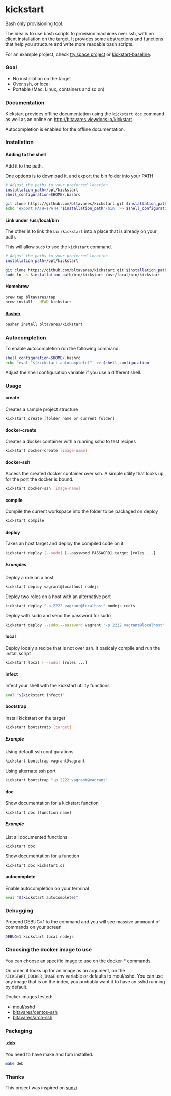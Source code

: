 # kickstart
Bash only provisioning tool.

The idea is to use bash scripts to provision machines over ssh, with no client installation on the target.
It provides some abstractions and functions that help you structure and write more readable bash scripts.

For an example project, check [tty.space project](https://github.com/bltavares/tty.space) or
[kickstart-baseline](https://github.com/bltavares/kickstart-baseline).

### Goal

* No installation on the target
* Over ssh, or local
* Portable (Mac, Linux, containers and so on)


### Documentation

Kickstart provides offline documentation using the `kickstart doc` command as well as an online on http://bltavares.viewdocs.io/kickstart.

Autocompletion is enabled for the offline documentation.

### Installation

#### Adding to the shell

Add it to the path.

One options is to download it, and export the bin folder into your PATH
```bash
# Adjust the paths to your preferred location
installation_path=/opt/kickstart
shell_configuration=$HOME/.bashrc

git clone https://github.com/bltavares/kickstart.git $installation_path
echo 'export PATH=$PATH:'$installation_path'/bin' >> $shell_configuration
```

#### Link under /usr/local/bin

The other is to link the `bin/kickstart` into a place that is already on your path.

This will allow `sudo` to see the `kickstart` command.
```bash
# Adjust the paths to your preferred location
installation_path=/opt/kickstart

git clone https://github.com/bltavares/kickstart.git $installation_path
sudo ln -s $installation_path/bin/kickstart /usr/local/bin/kickstart
```

#### Homebrew

```bash
brew tap bltavares/tap
brew install --HEAD kickstart
```

#### [Basher](https://github.com/basherpm/basher)

```bash
basher install bltavares/kickstart
```

### Autocompletion

To enable autocompletion run the following command:

```bash
shell_configuration=$HOME/.bashrc
echo 'eval "$(kickstart autocomplete)"' >> $shell_configuration
```

Adjust the shell configuration variable if you use a different shell.

### Usage

#### create
Creates a sample project structure

```bash
kickstart create [folder name or current folder]
```

#### docker-create
Creates a docker container with a running sshd to test recipes

```bash
kickstart docker-create [image-name]
```

#### docker-ssh
Access the created docker container over ssh. A simple utility that looks up for the port the docker is bound.

```bash
kickstart docker-ssh [image-name]
```


#### compile
Compile the current workspace into the folder to be packaged on deploy

```bash
kickstart compile
```

#### deploy
Takes an host target and deploy the compiled code on it.

```bash
kickstart deploy [--sudo] [--password PASSWORD] target [roles ...]
```

##### Examples
Deploy a role on a host

```bash
kickstart deploy vagrant@localhost nodejs
```

Deploy two roles on a host with an alternative port

```bash
kickstart deploy "-p 2222 vagrant@localhost" nodejs redis
```

Deploy with sudo and send the password for sudo

```bash
kickstart deploy --sudo --password vagrant "-p 2222 vagrant@localhost" nodejs redis
```

#### local
Deploy localy a recipe that is not over ssh. It basicaly compile and run the install script

```bash
kickstart local [--sudo] [roles ...]
```

#### infect
Infect your shell with the kickstart utility functions

```bash
eval "$(kickstart infect)"
```

#### bootstrap
Install kickstart on the target

```bash
kickstart bootstratp [target]
```

##### Example
Using default ssh configurations

```bash
kickstart bootstrap vagrant@vagrant
```

Using alternate ssh port
```bash
kickstart bootstrap "-p 2222 vagrant@vagrant"
```

#### doc
Show documentation for a kickstart function

```bash
kickstart doc [function name]
```

##### Example
List all documented functions

```bash
kickstart doc
```

Show documentation for a function

```bash
kickstart doc kickstart.os
```

#### autocomplete
Enable autocompletion on your terminal

```bash
eval "$(kickstart autocomplete)"
```

### Debugging
Prepend DEBUG=1 to the command and you will see massive ammount of commands on your screen

```bash
DEBUG=1 kickstart local nodejs
```

### Choosing the docker image to use
You can choose an specific image to use on the docker-* commands.

On order, it looks up for an image as an argument, on the `KICKSTART_DOCKER_IMAGE` env variable or defaults to moul/sshd.
You can use any image that is on the index, you probably want it to have an sshd running by default.

Docker images tested:

* [moul/sshd](https://index.docker.io/u/moul/sshd/)
* [bltavares/centos-ssh](https://index.docker.io/u/bltavares/centos-ssh/)
* [bltavares/arch-ssh](https://index.docker.io/u/bltavares/arch-ssh/)

### Packaging

#### .deb
You need to have make and fpm installed.

```bash
make deb
```

### Thanks
This project was inspired on [sunzi](https://github.com/kenn/sunzi)
